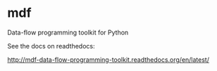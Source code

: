 mdf
===

Data-flow programming toolkit for Python

See the docs on readthedocs:

http://mdf-data-flow-programming-toolkit.readthedocs.org/en/latest/
